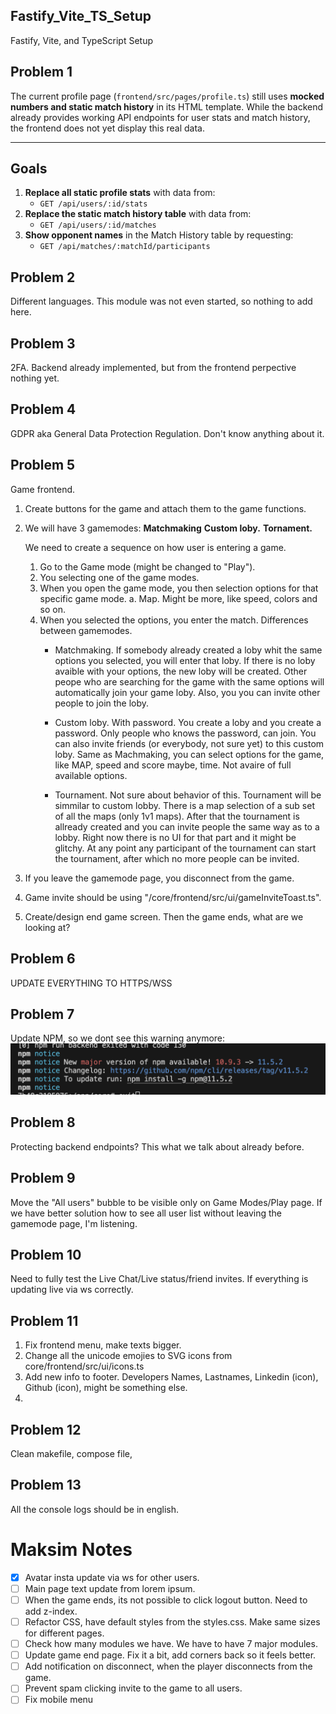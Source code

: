 ## Fastify_Vite_TS_Setup
Fastify, Vite, and TypeScript Setup

## Problem 1
The current profile page (`frontend/src/pages/profile.ts`) still uses **mocked numbers and static match history** in its HTML template.
While the backend already provides working API endpoints for user stats and match history, the frontend does not yet display this real data.

---

## Goals
1. **Replace all static profile stats** with data from:
	- `GET /api/users/:id/stats`
2. **Replace the static match history table** with data from:
	- `GET /api/users/:id/matches`
3. **Show opponent names** in the Match History table by requesting:
	- `GET /api/matches/:matchId/participants`

## Problem 2
Different languages. This module was not even started, so nothing to add here.

## Problem 3
2FA. Backend already implemented, but from the frontend perpective nothing yet.

## Problem 4
GDPR aka General Data Protection Regulation. Don't know anything about it.

## Problem 5
Game frontend.
1. Create buttons for the game and attach them to the game functions.
2. We will have 3 gamemodes:
	**Matchmaking**
	**Custom loby.**
	**Tornament.**

	We need to create a sequence on how user is entering a game.
	1. Go to the Game mode (might be changed to "Play").
	2. You selecting one of the game modes.
	3. When you open the game mode, you then selection options for that specific game mode.
		a. Map. Might be more, like speed, colors and so on.
	4. When you selected the options, you enter the match.
	Differences between gamemodes.
		- Matchmaking. 
			If somebody already created a loby whit the same options you selected, you will enter that loby.
			If there is no loby avaible with your options, the new loby will be created. Other peope who are searching for the game with the same options will automatically join your game loby.
			Also, you you can invite other people to join the loby.

		- Custom loby.
			With password. You create a loby and you create a password. Only people who knows the password, can join. You can also invite friends (or everybody, not sure yet) to this custom loby.
			Same as Machmaking, you can select options for the game, like MAP, speed and score maybe, time. Not avaire of full available options.
		
		- Tournament.
			Not sure about behavior of this. Tournament will be simmilar to custom lobby.
			There is a map selection of a sub set of all the maps (only 1v1 maps).
			After that the tournament is allready created and you can invite people the same way as to a lobby. Right now there is no UI for that part and it might be glitchy. At any point any participant of the tournament can start the tournament, after which no more people can be invited.

4. If you leave the gamemode page, you disconnect from the game.

5. Game invite should be using "/core/frontend/src/ui/gameInviteToast.ts".


3. Create/design end game screen. Then the game ends, what are we looking at?

## Problem 6
UPDATE EVERYTHING TO HTTPS/WSS

## Problem 7
Update NPM, so we dont see this warning anymore:
![alt text](docs/screenshots/npm_error.png)

## Problem 8
Protecting backend endpoints? This what we talk about already before.

## Problem 9
Move the "All users" bubble to be visible only on Game Modes/Play page.
If we have better solution how to see all user list without leaving the gamemode page, I'm listening.

## Problem 10
Need to fully test the Live Chat/Live status/friend invites. If everything is updating live via ws correctly.

## Problem 11
1. Fix frontend menu, make texts bigger.
2. Change all the unicode emojies to SVG icons from core/frontend/src/ui/icons.ts
3. Add new info to footer. Developers Names, Lastnames, Linkedin (icon), Github (icon), might be something else.
4.

## Problem 12
Clean makefile, compose file, 

## Problem 13
All the console logs should be in english.


# Maksim Notes
- [x] Avatar insta update via ws for other users.
- [ ] Main page text update from lorem ipsum.
- [ ] When the game ends, its not possible to click logout button. Need to add z-index.
- [ ] Refactor CSS, have default styles from the styles.css. Make same sizes for different pages.
- [ ] Check how many modules we have. We have to have 7 major modules.
- [ ] Update game end page. Fix it a bit, add corners back so it feels better.
- [ ] Add notification on disconnect, when the player disconnects from the game.
- [ ] Prevent spam clicking invite to the game to all users.
- [ ] Fix mobile menu